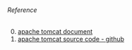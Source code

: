 ###### Reference
0. [apache tomcat document](http://tomcat.apache.org/) 
1. [apache tomcat source code - github](https://github.com/apache/tomcat)